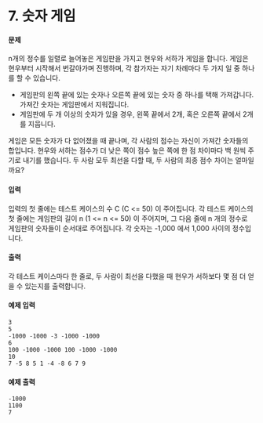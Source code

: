 # 7. 숫자 게임

#### 문제

n개의 정수를 일렬로 늘어놓은 게임판을 가지고 현우와 서하가 게임을 합니다. 게임은 현우부터 시작해서 번갈아가며 진행하며, 각 참가자는 자기 차례마다 두 가지 일 중 하나를 할 수 있습니다.

- 게임판의 왼쪽 끝에 있는 숫자나 오른쪽 끝에 있는 숫자 중 하나를 택해 가져갑니다. 가져간 숫자는 게임판에서 지워집니다.
- 게임판에 두 개 이상의 숫자가 있을 경우, 왼쪽 끝에서 2개, 혹은 오른쪽 끝에서 2개를 지웁니다.

게임은 모든 숫자가 다 없어졌을 때 끝나며, 각 사람의 점수는 자신이 가져간 숫자들의 합입니다. 현우와 서하는 점수가 더 낮은 쪽이 점수 높은 쪽에 한 점 차이마다 백 원씩 주기로 내기를 했습니다. 두 사람 모두 최선을 다할 때, 두 사람의 최종 점수 차이는 얼마일까요?



#### 입력

입력의 첫 줄에는 테스트 케이스의 수 C (C <= 50) 이 주어집니다. 각 테스트 케이스의 첫 줄에는 게임판의 길이 n (1 <= n <= 50) 이 주어지며, 그 다음 줄에 n 개의 정수로 게임판의 숫자들이 순서대로 주어집니다. 각 숫자는 -1,000 에서 1,000 사이의 정수입니다.



#### 출력

각 테스트 케이스마다 한 줄로, 두 사람이 최선을 다했을 때 현우가 서하보다 몇 점 더 얻을 수 있는지를 출력합니다.



#### 예제 입력

```
3 
5 
-1000 -1000 -3 -1000 -1000 
6 
100 -1000 -1000 100 -1000 -1000 
10 
7 -5 8 5 1 -4 -8 6 7 9 
```



#### 예제 출력

```
-1000
1100
7
```